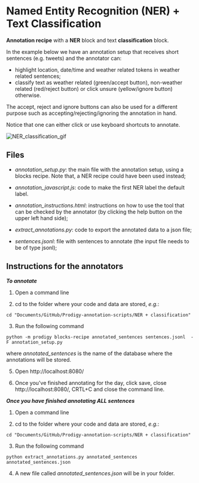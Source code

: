 # Named Entity Recognition (NER) + Text Classification

**Annotation recipe** with a **NER** block and text **classification** block.

In the example below we have an annotation setup that receives short sentences (e.g. tweets) and the annotator can:
- highlight location, date/time and weather related tokens in weather related sentences;
- classify text as weather related (green/accept button), non-weather related (red/reject button) or click unsure (yellow/ignore button) otherwise.

The accept, reject and ignore buttons can also be used for a different purpose such as accepting/rejecting/ignoring the annotation in hand.

Notice that one can either click or use keyboard shortcuts to annotate.

![NER_classification_gif](https://github.com/sofiapinto/Prodigy-annotation-scripts/blob/main/gifs/prodigy_NER_class.gif)

## Files

* *annotation_setup.py*: the main file with the annotation setup, using a blocks recipe. Note that, a NER recipe could have been used instead;

* *annotation_javascript.js*: code to make the first NER label the default label.

* *annotation_instructions.html*: instructions on how to use the tool that can be checked by the annotator (by clicking the help button on the upper left hand side);

* *extract_annotations.py*: code to export the annotated data to a json file;

* *sentences.jsonl*: file with sentences to annotate (the input file needs to be of type jsonl);

## Instructions for the annotators

***To annotate*** 

1. Open a command line

2. cd to the folder where your code and data are stored, *e.g.*:

```
cd "Documents/GitHub/Prodigy-annotation-scripts/NER + classification"
```

3. Run the following command

```
python -m prodigy blocks-recipe annotated_sentences sentences.jsonl  -F annotation_setup.py
```
where *annotated_sentences* is the name of the database where the annotations will be stored.

5. Open http://localhost:8080/

6. Once you've finished annotating for the day, click save, close http://localhost:8080/, CRTL+C and close the command line.

***Once you have finished annotating ALL sentences***

1. Open a command line

2. cd to the folder where your code and data are stored, *e.g.*:

```
cd "Documents/GitHub/Prodigy-annotation-scripts/NER + classification"
```

3. Run the following command

```
python extract_annotations.py annotated_sentences annotated_sentences.json
```

4. A new file called *annotated_sentences.json* will be in your folder. 